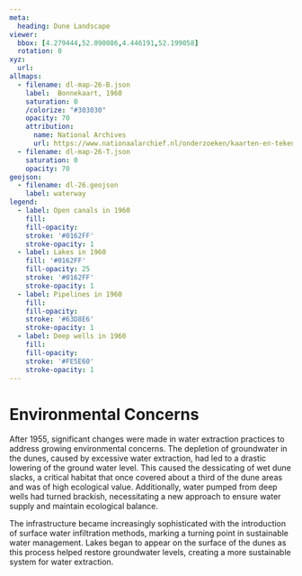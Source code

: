 ```yaml
---
meta:
  heading: Dune Landscape
viewer:
  bbox: [4.279444,52.090086,4.446191,52.199058]
  rotation: 0
xyz:
  url:
allmaps: 
  - filename: dl-map-26-B.json
    label: 	Bonnekaart, 1960
    saturation: 0
    /colorize: "#303030"
    opacity: 70
    attribution:
      name: National Archives
      url: https://www.nationaalarchief.nl/onderzoeken/kaarten-en-tekeningen/topografie-en-infrastructuur     
  - filename: dl-map-26-T.json
    saturation: 0
    opacity: 70  
geojson:
  - filename: dl-26.geojson
    label: waterway
legend:
  - label: Open canals in 1960
    fill: 
    fill-opacity: 
    stroke: '#0162FF'
    stroke-opacity: 1
  - label: Lakes in 1960
    fill: '#0162FF'
    fill-opacity: 25
    stroke: '#0162FF'
    stroke-opacity: 1
  - label: Pipelines in 1960
    fill: 
    fill-opacity: 
    stroke: '#63D8E6'
    stroke-opacity: 1
  - label: Deep wells in 1960
    fill: 
    fill-opacity: 
    stroke: '#FE5E60'
    stroke-opacity: 1
---
```


# Environmental Concerns

After 1955, significant changes were made in water extraction practices to address growing environmental concerns. The depletion of groundwater in the dunes, caused by excessive water extraction, had led to a drastic lowering of the ground water level. This caused the dessicating of wet dune slacks, a critical habitat that once covered about a third of the dune areas and was of high ecological value. Additionally, water pumped from deep wells had turned brackish, necessitating a new approach to ensure water supply and maintain ecological balance.

The infrastructure became increasingly sophisticated with the introduction of surface water infiltration methods, marking a turning point in sustainable water management. Lakes began to appear on the surface of the dunes as this process helped restore groundwater levels, creating a more sustainable system for water extraction.